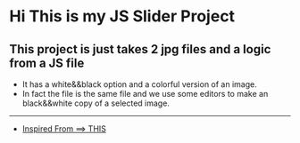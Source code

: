 # Hi This is my JS Slider Project

## This project is just takes 2 jpg files and a logic from a JS file  ##
- It has a white&&black option and a colorful version of an image.
- In fact the file is the same file and we use some editors to make an black&&white copy of a selected image.
- ---
- [Inspired From ==> THIS](https://www.youtube.com/watch?v=ee8y1IV6pOI&t=15s)

